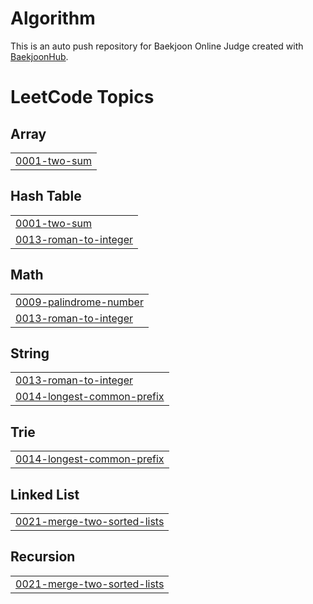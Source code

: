 # Algorithm
This is an auto push repository for Baekjoon Online Judge created with [BaekjoonHub](https://github.com/BaekjoonHub/BaekjoonHub).

<!---LeetCode Topics Start-->
# LeetCode Topics
## Array
|  |
| ------- |
| [0001-two-sum](https://github.com/clara-shin/algorithm/tree/master/0001-two-sum) |
## Hash Table
|  |
| ------- |
| [0001-two-sum](https://github.com/clara-shin/algorithm/tree/master/0001-two-sum) |
| [0013-roman-to-integer](https://github.com/clara-shin/algorithm/tree/master/0013-roman-to-integer) |
## Math
|  |
| ------- |
| [0009-palindrome-number](https://github.com/clara-shin/algorithm/tree/master/0009-palindrome-number) |
| [0013-roman-to-integer](https://github.com/clara-shin/algorithm/tree/master/0013-roman-to-integer) |
## String
|  |
| ------- |
| [0013-roman-to-integer](https://github.com/clara-shin/algorithm/tree/master/0013-roman-to-integer) |
| [0014-longest-common-prefix](https://github.com/clara-shin/algorithm/tree/master/0014-longest-common-prefix) |
## Trie
|  |
| ------- |
| [0014-longest-common-prefix](https://github.com/clara-shin/algorithm/tree/master/0014-longest-common-prefix) |
## Linked List
|  |
| ------- |
| [0021-merge-two-sorted-lists](https://github.com/clara-shin/algorithm/tree/master/0021-merge-two-sorted-lists) |
## Recursion
|  |
| ------- |
| [0021-merge-two-sorted-lists](https://github.com/clara-shin/algorithm/tree/master/0021-merge-two-sorted-lists) |
<!---LeetCode Topics End-->